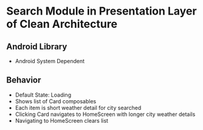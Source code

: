 # Search Module in Presentation Layer of Clean Architecture

## Android Library

- Android System Dependent

## Behavior

- Default State: Loading
- Shows list of Card composables
- Each item is short weather detail for city searched
- Clicking Card navigates to HomeScreen with longer city weather details
- Navigating to HomeScreen clears list
